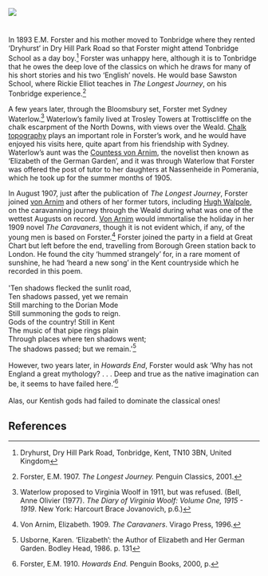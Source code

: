 <a href="https://www.kent-maps.online"><img src="https://www.kent-maps.online/juncture/ve-button.png"></a>

<param ve-config title="E.M. Forster" author="Diana Hirst" layout="vtl" banner="https://stor.artstor.org/stor/f3df3254-575f-4f32-ae8b-198c806e9d50" discussion="Diana Hirst outlines the influence of his schooling in Kent on the later life and work of author E M Forster.">

<!-- Global Entities -->
<param ve-entity eid="Q936183" title="Tonbridge">
<param ve-entity eid="Q1920945" title="Trottiscliffe">
<param ve-entity eid="Q2298322" title="Weald">
<param ve-entity eid="Q5598954" title="Great Chart">
<param ve-entity eid="Q2001391" title="Borough Green">
<param ve-entity eid="Q939838" title="Sevenoaks">

<!-- Base map centred on Tonbridge -->
<param ve-map center="Q936183" zoom="10">

<!-- Historical map layers -->
<param ve-map-layer active allmaps allmaps-id="4f72c8eb5fe1eba5" title="Mackenzie 1900">


#

In 1893 E.M. Forster and his mother moved to Tonbridge  where they rented ‘Dryhurst’ in Dry Hill Park Road so that Forster might attend Tonbridge School as a day boy.[^ref1] Forster was unhappy here, although it is to Tonbridge that he owes the deep love of the classics on which he draws for many of his short stories and his two ‘English’ novels. He would base Sawston School, where Rickie Elliot teaches in _The Longest Journey_, on his Tonbridge experience.[^ref2]
<param ve-image url="https://upload.wikimedia.org/wikipedia/commons/b/b2/Tonbridge_School%2C_from_the_cricket_field.jpg" label="Tonbridge School, 1903" attribution="Flemons, Tonbridge, Public domain, via Wikimedia Commons">

A few years later, through the Bloomsbury set, Forster met Sydney Waterlow.[^ref3] Waterlow’s family lived at Trosley Towers at Trottiscliffe on the chalk escarpment of the North Downs, with views over the Weald. [Chalk topography](/landscape/kentish-chalk) plays an important role in Forster’s work, and he would have enjoyed his visits here, quite apart from his friendship with Sydney. Waterlow’s aunt was the [Countess von Arnim](/20c/20c-vonarnim-biography), the novelist then known as ‘Elizabeth of the German Garden’, and it was through Waterlow that Forster was offered the post of tutor to her daughters at Nassenheide in Pomerania, which he took up for the summer months of 1905.
<param ve-image url="https://upload.wikimedia.org/wikipedia/commons/7/72/North_Downs_at_Trottiscliffe.jpg" label="Trottiscliffe" attribution="Poliphilo, CC0, via Wikimedia Commons">

In August 1907, just after the publication of _The Longest Journey_, Forster joined [von Arnim](/20c/20c-vonarnim-biography) and others of her former tutors, including [Hugh Walpole](/19c/19c-walpole-biography), on the caravanning journey through the Weald during what was one of the wettest Augusts on record. [Von Arnim](/20c/20c-vonarnim-biography) would immortalise the holiday in her 1909 novel _The Caravaners_, though it is not evident which, if any, of the young men is based on Forster.[^ref4] Forster joined the party in a field at Great Chart but left before the end, travelling from Borough Green station back to London. He found the city ‘hummed strangely’ for, in a rare moment of sunshine, he had ‘heard a new song’ in the Kent countryside which he recorded in this poem.   
<br>
'Ten shadows flecked the sunlit road,   
Ten shadows passed, yet we remain   
Still marching to the Dorian Mode   
Still summoning the gods to reign.   
Gods of the country! Still in Kent   
The music of that pipe rings plain   
Through places where ten shadows went;   
The shadows passed; but we remain.'[^ref5]
<br><br>
However, two years later, in _Howards End_, Forster would ask ‘Why has not England a great mythology? . . . Deep and true as the native imagination can be, it seems to have failed here.’[^ref6]
<br><br>
Alas, our Kentish gods had failed to dominate the classical ones!
<param ve-image url="https://upload.wikimedia.org/wikipedia/commons/0/09/Cricket_pitch%2C_Great_Chart_-_geograph.org.uk_-_2479477.jpg" label="Cricket pitch, Great Chart" attribution="by N Chadwick, CC BY-SA 2.0, via Wikimedia Commons">

## References

[^ref1]: Dryhurst, Dry Hill Park Road, Tonbridge, Kent, TN10 3BN, United Kingdom   
[^ref2]: Forster, E.M. 1907. _The Longest Journey._ Penguin Classics, 2001.    
[^ref3]: Waterlow proposed to Virginia Woolf in 1911, but was refused. (Bell, Anne Olivier (1977). _The Diary of Virginia Woolf: Volume One, 1915 - 1919_. New York: Harcourt Brace Jovanovich, p.6.)    
[^ref4]: Von Arnim, Elizabeth. 1909. _The Caravaners_. Virago Press, 1996.    
[^ref5]: Usborne, Karen. ‘Elizabeth’: the Author of Elizabeth and Her German Garden. Bodley Head, 1986. p. 131    
[^ref6]: Forster, E.M. 1910. _Howards End._ Penguin Books, 2000, p.
